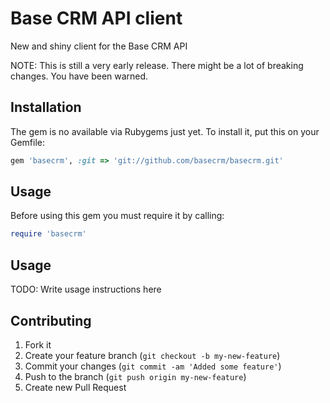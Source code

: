 # Base CRM API client

New and shiny client for the Base CRM API

NOTE: This is still a very early release. There might be a lot of
breaking changes. You have been warned.

## Installation

The gem is no available via Rubygems just yet. To install it, put this on your Gemfile:

```ruby
gem 'basecrm', :git => 'git://github.com/basecrm/basecrm.git'
```

## Usage

Before using this gem you must require it by calling:

```ruby
require 'basecrm'
```

## Usage

TODO: Write usage instructions here

## Contributing

1. Fork it
2. Create your feature branch (`git checkout -b my-new-feature`)
3. Commit your changes (`git commit -am 'Added some feature'`)
4. Push to the branch (`git push origin my-new-feature`)
5. Create new Pull Request
